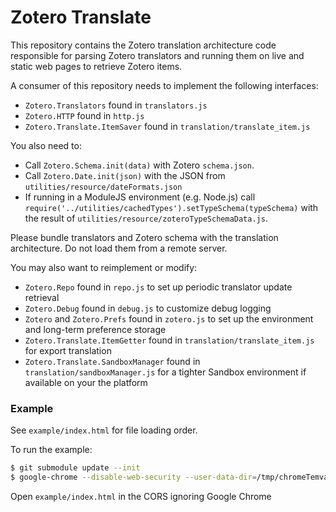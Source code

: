 # Zotero Translate

This repository contains the Zotero translation architecture code responsible for 
parsing Zotero translators and running them on live and static web pages to retrieve
Zotero items.

A consumer of this repository needs to implement the following interfaces:

- `Zotero.Translators` found in `translators.js`
- `Zotero.HTTP` found in `http.js`
- `Zotero.Translate.ItemSaver` found in `translation/translate_item.js`

You also need to:
- Call `Zotero.Schema.init(data)` with Zotero `schema.json`.
- Call `Zotero.Date.init(json)` with the JSON from `utilities/resource/dateFormats.json`
- If running in a ModuleJS environment (e.g. Node.js) call `require('../utilities/cachedTypes').setTypeSchema(typeSchema)`
with the result of `utilities/resource/zoteroTypeSchemaData.js`.

Please bundle translators and Zotero schema with the translation architecture.
Do not load them from a remote server.

You may also want to reimplement or modify:

- `Zotero.Repo` found in `repo.js` to set up periodic translator update retrieval
- `Zotero.Debug` found in `debug.js` to customize debug logging
- `Zotero` and `Zotero.Prefs` found in `zotero.js` to set up the environment and 
long-term preference storage
- `Zotero.Translate.ItemGetter` found in `translation/translate_item.js` for export
translation
- `Zotero.Translate.SandboxManager` found in `translation/sandboxManager.js` for
a tighter Sandbox environment if available on your the platform

### Example

See `example/index.html` for file loading order.

To run the example: 
```bash
$ git submodule update --init
$ google-chrome --disable-web-security --user-data-dir=/tmp/chromeTemvar
```

Open `example/index.html` in the CORS ignoring Google Chrome